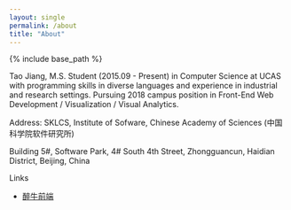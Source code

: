 ```yaml
---
layout: single
permalink: /about
title: "About"
---
```


{% include base_path %}

Tao Jiang, M.S. Student (2015.09 - Present) in Computer Science at UCAS with programming skills in diverse languages and experience in industrial and research settings. Pursuing 2018 campus position in Front-End Web Development / Visualization / Visual Analytics.

Address: SKLCS, Institute of Sofware, Chinese Academy of Sciences (中国科学院软件研究所)

Building 5#, Software Park, 4# South 4th Street, Zhongguancun, Haidian District, Beijing, China

Links

* [醉牛前端](https://f2er.club/)